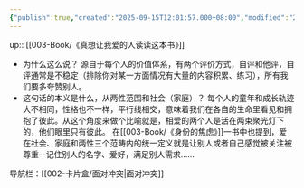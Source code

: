 ```yaml
---
{"publish":true,"created":"2025-09-15T12:01:57.000+08:00","modified":"2025-09-17T21:17:51.186+08:00","cssclasses":""}
---
```


up:: [[003-Book/《真想让我爱的人读读这本书》]]

* 为什么这么说？
源自于每个人的价值体系，有两个评价方式，自评和他评，自评通常是不稳定（排除你对某一方面情况有大量的内容积累、练习），所有我们要多夸赞别人。
* 这句话的本义是什么，从两性范围和社会（家庭）？
每个人的童年和成长轨迹大不相同，性格也不一样，平行线相交，意味着我们在各自的生命里看见和拥抱了彼此。从这个角度来做个比喻就是，相爱的两个人是活在两束聚光灯下的，他们眼里只有彼此。
在[[003-Book/《身份的焦虑》]]一书中也提到，爱在社会、家庭和两性三个范畴内的统一定义就是让别人或者自己感觉被关注被尊重--记住别人的名字、爱好，满足别人需求……



导航栏：[[002-卡片盒/面对冲突\|面对冲突]]